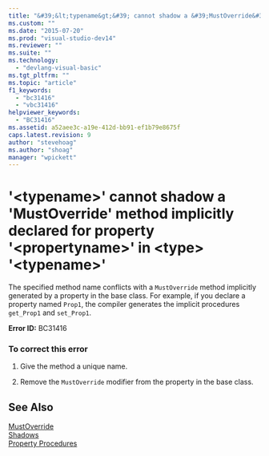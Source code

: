 ```yaml
---
title: "&#39;&lt;typename&gt;&#39; cannot shadow a &#39;MustOverride&#39; method implicitly declared for property &#39;&lt;propertyname&gt;&#39; in &lt;type&gt; &#39;&lt;typename&gt;&#39; | Microsoft Docs"
ms.custom: ""
ms.date: "2015-07-20"
ms.prod: "visual-studio-dev14"
ms.reviewer: ""
ms.suite: ""
ms.technology: 
  - "devlang-visual-basic"
ms.tgt_pltfrm: ""
ms.topic: "article"
f1_keywords: 
  - "bc31416"
  - "vbc31416"
helpviewer_keywords: 
  - "BC31416"
ms.assetid: a52aee3c-a19e-412d-bb91-ef1b79e8675f
caps.latest.revision: 9
author: "stevehoag"
ms.author: "shoag"
manager: "wpickett"
---
```

# &#39;&lt;typename&gt;&#39; cannot shadow a &#39;MustOverride&#39; method implicitly declared for property &#39;&lt;propertyname&gt;&#39; in &lt;type&gt; &#39;&lt;typename&gt;&#39;
The specified method name conflicts with a `MustOverride` method implicitly generated by a property in the base class. For example, if you declare a property named `Prop1`, the compiler generates the implicit procedures `get_Prop1` and `set_Prop1`.  
  
 **Error ID:** BC31416  
  
### To correct this error  
  
1.  Give the method a unique name.  
  
2.  Remove the `MustOverride` modifier from the property in the base class.  
  
## See Also  
 [MustOverride](../../visual-basic/language-reference/modifiers/mustoverride.md)   
 [Shadows](../../visual-basic/language-reference/modifiers/shadows.md)   
 [Property Procedures](../../visual-basic/programming-guide/language-features/procedures/property-procedures.md)